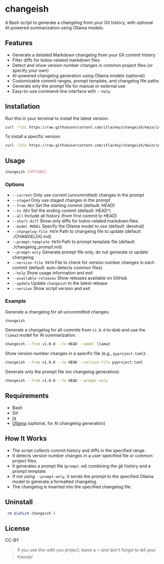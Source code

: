 # changeish

A Bash script to generate a changelog from your Git history, with optional AI-powered summarization using Ollama models.

## Features

- Generate a detailed Markdown changelog from your Git commit history
- Filter diffs for todos-related markdown files
- Detect and show version number changes in common project files (or specify your own)
- AI-powered changelog generation using Ollama models (optional)
- Customizable commit ranges, prompt template, and changelog file paths
- Generate only the prompt file for manual or external use
- Easy-to-use command-line interface with `--help`

## Installation

Run this in your terminal to install the latest version:

```bash
curl -fsSL https://raw.githubusercontent.com/itlackey/changeish/main/install.sh | sh
```

To install a specific version:

```bash
curl -fsSL https://raw.githubusercontent.com/itlackey/changeish/main/install.sh | sh -s -- --version v0.1.8
```

## Usage

```sh
changeish [OPTIONS]
```

### Options

- `--current`               Only use current (uncommitted) changes in the prompt
- `--staged`                Only use staged changes in the prompt
- `--from REV`              Set the starting commit (default: HEAD)
- `--to REV`                Set the ending commit (default: HEAD^)
- `--all`                   Include all history (from first commit to HEAD)
- `--short-diff`            Show only diffs for todos-related markdown files
- `--model MODEL`           Specify the Ollama model to use (default: devstral)
- `--changelog-file PATH`   Path to changelog file to update (default: ./CHANGELOG.md)
- `--prompt-template PATH`  Path to prompt template file (default: ./changelog_prompt.md)
- `--prompt-only`           Generate prompt file only, do not generate or update changelog
- `--version-file PATH`     File to check for version number changes in each commit (default: auto-detects common files)
- `--help`                  Show usage information and exit
- `--available-releases`    Show releases available on GitHub
- `--update`                Update `changeish` to the latest release
- `--version`               Show script version and exit

### Example

Generate a changelog for all uncommitted changes:

```bash
changeish
```

Generate a changelog for all commits from `v1.0.0` to `HEAD` and use the `llama3` model for AI summarization:

```sh
changeish --from v1.0.0 --to HEAD --model llama3
```

Show version number changes in a specific file (e.g., `pyproject.toml`):

```sh
changeish --from v1.0.0 --to HEAD --version-file pyproject.toml
```

Generate only the prompt file (no changelog generation):

```sh
changeish --from v1.0.0 --to HEAD --prompt-only
```

## Requirements

- Bash
- Git
- jq
- [Ollama](https://ollama.com/) (optional, for AI changelog generation)

## How It Works

- The script collects commit history and diffs in the specified range.
- It detects version number changes in a user-specified file or common project files.
- It generates a prompt file (`prompt.md`) combining the git history and a prompt template.
- If not using `--prompt-only`, it sends the prompt to the specified Ollama model to generate a formatted changelog.
- The changelog is inserted into the specified changelog file.

## Uninstall

```bash
 rm $(which changeish )
```

## License

CC-BY

> If you use this with you project, leave a :star: and don't forget to tell your friends!

